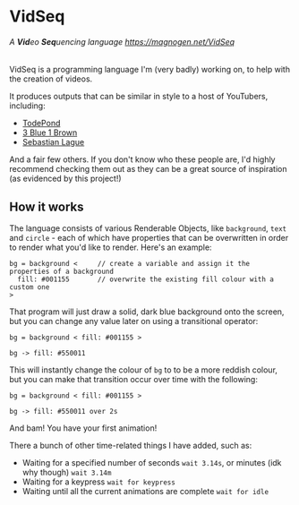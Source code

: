 # VidSeq
###### A **Vid**eo **Seq**uencing language https://magnogen.net/VidSeq

VidSeq is a programming language I'm (very badly) working on, to help with the creation of videos.

It produces outputs that can be similar in style to a host of YouTubers, including:
- [TodePond](https://www.youtube.com/c/TodePond)
- [3 Blue 1 Brown](https://www.youtube.com/channel/UCYO_jab_esuFRV4b17AJtAw)
- [Sebastian Lague](https://www.youtube.com/c/SebastianLague)

And a fair few others. If you don't know who these people are, I'd highly recommend checking them out as they can be a great source of inspiration (as evidenced by this project!)

## How it works

The language consists of various Renderable Objects, like `background`, `text` and `circle` - each of which have properties that can be overwritten in order to render what you'd like to render. Here's an example:

```
bg = background <     // create a variable and assign it the properties of a background
  fill: #001155       // overwrite the existing fill colour with a custom one
>
```

That program will just draw a solid, dark blue background onto the screen, but you can change any value later on using a transitional operator:

```
bg = background < fill: #001155 >

bg -> fill: #550011
```

This will instantly change the colour of `bg` to to be a more reddish colour, but you can make that transition occur over time with the following:

```
bg = background < fill: #001155 >

bg -> fill: #550011 over 2s
```

And bam! You have your first animation!

There a bunch of other time-related things I have added, such as:
- Waiting for a specified number of seconds `wait 3.14s`, or minutes (idk why though) `wait 3.14m`
- Waiting for a keypress `wait for keypress`
- Waiting until all the current animations are complete `wait for idle`


